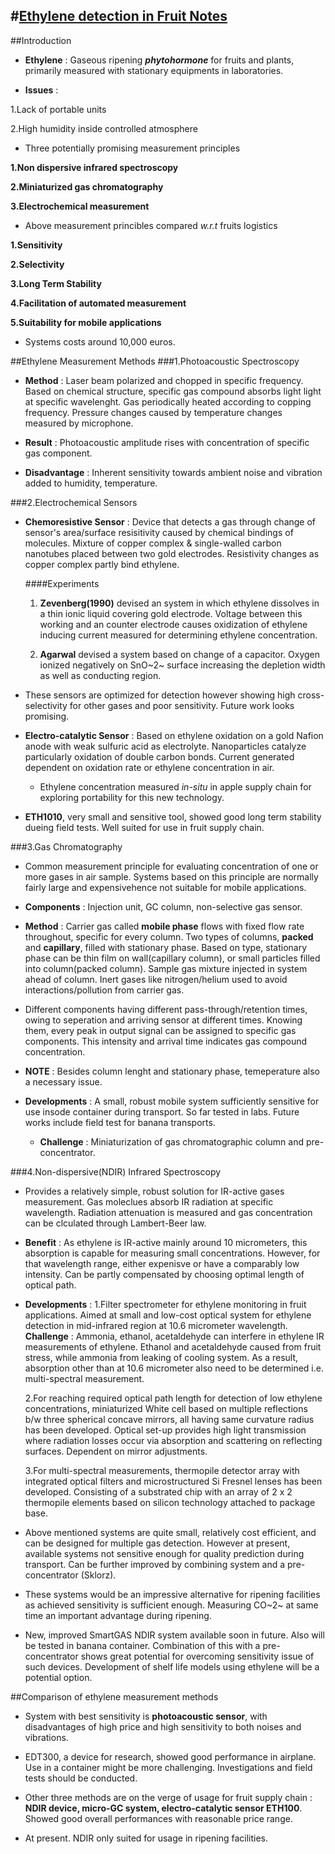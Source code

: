 #[Ethylene detection in Fruit Notes](https://scholar.googleusercontent.com/scholar.bib?q=info:J7J5Hj9YoHoJ:scholar.google.com/&output=citation&scisig=AAGBfm0AAAAAV6y4wMIkvbXmnMIkVEK8FkGCwDGciLjX&scisf=4&ct=citation&cd=-1&hl=en "Citations")
-----------------------------------------------------

##Introduction
- **Ethylene** : Gaseous ripening ***phytohormone*** for fruits and plants, primarily measured with stationary equipments in laboratories.

- **Issues** : 

1.Lack of portable units

2.High humidity inside controlled atmosphere

- Three potentially promising measurement principles

**1.Non dispersive infrared spectroscopy**

**2.Miniaturized gas chromatography**

**3.Electrochemical measurement**

- Above measurement princibles compared *w.r.t* fruits logistics

**1.Sensitivity**

**2.Selectivity**

**3.Long Term Stability**

**4.Facilitation of automated measurement**

**5.Suitability for mobile applications**

- Systems costs around 10,000 euros.

##Ethylene Measurement Methods
###1.Photoacoustic Spectroscopy
- **Method** : Laser beam polarized and chopped in specific frequency. Based on chemical structure, specific gas compound absorbs light light at specific wavelenght. Gas periodically heated according to copping frequency. Pressure changes caused by temperature changes measured by microphone. 

- **Result** : Photoacoustic amplitude rises with concentration of specific gas component. 

- **Disadvantage** : Inherent sensitivity towards ambient noise and vibration added to humidity, temperature. 

###2.Electrochemical Sensors
- **Chemoresistive Sensor** : Device that detects a gas through change of sensor's area/surface resisitivity caused by chemical bindings of molecules. Mixture of copper complex & single-walled carbon nanotubes placed between two gold electrodes. Resistivity changes as copper complex partly bind ethylene. 

	####Experiments 
	1. **Zevenberg(1990)** devised an system in which ethylene dissolves in a thin ionic liquid covering gold electrode. Voltage between this working and an counter electrode causes oxidization of ethylene inducing current measured for determining ethylene concentration. 

	2. **Agarwal** devised a system based on change of a capacitor. Oxygen ionized negatively on SnO~2~ surface increasing the depletion width as well as conducting region. 

- These sensors are optimized for detection however showing high cross-selectivity for other gases and poor sensitivity. Future work looks promising. 

- **Electro-catalytic Sensor** : Based on ethylene oxidation on a gold Nafion anode with weak sulfuric acid as electrolyte. Nanoparticles catalyze particularly oxidation of double carbon bonds. Current generated dependent on oxidation rate or ethylene concentration in air. 

	- Ethylene concentration measured *in-situ* in apple supply chain for exploring portability for this new technology. 

- **ETH1010**, very small and sensitive tool, showed good long term stability dueing field tests. Well suited for use in fruit supply chain. 

###3.Gas Chromatography

- Common measurement principle for evaluating concentration of one or more gases in air sample. Systems based on this principle are normally fairly large and expensivehence not suitable for mobile applications.
 
- **Components** : Injection unit, GC column, non-selective gas sensor. 

- **Method** : Carrier gas called **mobile phase** flows with fixed flow rate throughout, specific for every column. Two types of columns, **packed** and **capillary**, filled with stationary phase. Based on type, stationary phase can be thin film on wall(capillary column), or small particles filled into column(packed column). Sample gas mixture injected in system ahead of column. Inert gases like nitrogen/helium used to avoid interactions/pollution from carrier gas. 
- Different components having different pass-through/retention times, owing to seperation and arriving sensor at different times. Knowing them, every peak in output signal can be assigned to specific gas components. This intensity and arrival time indicates gas compound concentration. 

- **NOTE** : Besides column lenght and stationary phase, temeperature also a necessary issue. 

- **Developments** : A small, robust mobile system sufficiently sensitive for use insode container during transport. So far tested in labs. Future works include field test for banana transports. 
	- **Challenge** : Miniaturization of gas chromatographic column and pre-concentrator. 

###4.Non-dispersive(NDIR) Infrared Spectroscopy
- Provides a relatively simple, robust solution for IR-active gases measurement. Gas moleclues absorb IR radiation at specific wavelength. Radiation attenuation is measured and gas concentration can be clculated through Lambert-Beer law.

- **Benefit** : As ethylene is IR-active mainly around 10 micrometers, this absorption is capable for measuring small concentrations. However, for that wavelength range, either expenisve or have a comparably low intensity. Can be partly compensated by choosing optimal length of optical path. 

- **Developments** : 
	1.Filter spectrometer for ethylene monitoring in fruit applications. Aimed at small and low-cost optical system for ethylene detection in mid-infrared region at 10.6 micrometer wavelength. 
		**Challenge** : Ammonia, ethanol, acetaldehyde can interfere in ethylene IR measurements of ethylene. Ethanol and acetaldehyde caused from fruit stress, while ammonia from leaking of cooling system. As a result, absorption other than at 10.6 micrometer also need to be determined i.e. multi-spectral measurement. 

	2.For reaching required optical path length for detection of low ethylene concentrations, miniaturized White cell based on multiple reflections b/w three spherical concave mirrors, all having same curvature radius has been developed. Optical set-up provides high light transmission where radiation losses occur via absorption and scattering on reflecting surfaces. Dependent on mirror adjustments. 

	3.For multi-spectral measurements, thermopile detector array with integrated optical filters and microstructured Si Fresnel lenses has been developed. Consisting of a substrated chip with an array of 2 x 2 thermopile elements based on silicon technology attached to package base. 

- Above mentioned systems are quite small, relatively cost efficient, and can be designed for multiple gas detection. However at present, available systems not sensitive enough for quality prediction during transport. Can be further improved by combining system and a pre-concentrator (Sklorz). 

- These systems would be an impressive alternative for ripening facilities as achieved sensitivity is sufficient enough. Measuring CO~2~ at same time an important advantage during ripening. 

- New, improved SmartGAS NDIR system available soon in future. Also will be tested in banana container. Combination of this with a pre-concentrator shows great potential for overcoming sensitivity issue of such devices. Development of shelf life models using ethylene will be a potential option. 

##Comparison of ethylene measurement methods
- System with best sensitivity is **photoacoustic sensor**, with disadvantages of high price and high sensitivity to both noises and vibrations. 

- EDT300, a device for research, showed good performance in airplane. Use in a container might be more challenging. Investigations and field tests should be conducted. 

- Other three methods are on the verge of usage for fruit supply chain : **NDIR device, micro-GC system, electro-catalytic sensor ETH100**.  Showed good overall performances with reasonable price range. 

- At present. NDIR only suited for usage in ripening facilities. 
